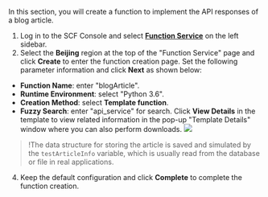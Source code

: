 In this section, you will create a function to implement the API responses of a blog article.
1. Log in to the SCF Console and select **[Function Service](https://console.cloud.tencent.com/scf/list)** on the left sidebar.
2. Select the **Beijing** region at the top of the "Function Service" page and click **Create** to enter the function creation page.
Set the following parameter information and click **Next** as shown below:
 - **Function Name**: enter "blogArticle".
 - **Runtime Environment**: select "Python 3.6".
 - **Creation Method**: select **Template function**.
 - **Fuzzy Search**: enter "api_service" for search.
  Click **View Details** in the template to view related information in the pop-up "Template Details" window where you can also perform downloads.
![](https://main.qcloudimg.com/raw/4223aa987389eaa32fb8dcf9d03e8743.png)
>!The data structure for storing the article is saved and simulated by the `testArticleInfo` variable, which is usually read from the database or file in real applications.
> 
4. Keep the default configuration and click **Complete** to complete the function creation.
